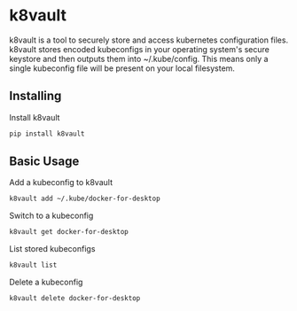 # k8vault
k8vault is a tool to securely store and access kubernetes configuration files.  
k8vault stores encoded kubeconfigs in your operating system's secure keystore and then outputs them into ~/.kube/config. This means only a single kubeconfig file will be present on your local filesystem.  

## Installing
Install k8vault
```bash
pip install k8vault
```

## Basic Usage
Add a kubeconfig to k8vault
```bash
k8vault add ~/.kube/docker-for-desktop
```

Switch to a kubeconfig
```bash
k8vault get docker-for-desktop
```

List stored kubeconfigs
```bash
k8vault list
```

Delete a kubeconfig
```bash
k8vault delete docker-for-desktop
```
